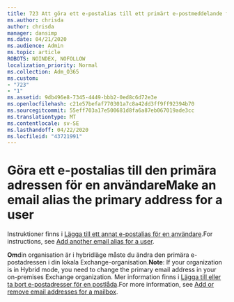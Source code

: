 ```yaml
---
title: 723 Att göra ett e-postalias till ett primärt e-postmeddelande för användaren
ms.author: chrisda
author: chrisda
manager: dansimp
ms.date: 04/21/2020
ms.audience: Admin
ms.topic: article
ROBOTS: NOINDEX, NOFOLLOW
localization_priority: Normal
ms.collection: Adm_O365
ms.custom:
- "723"
- "1"
ms.assetid: 9db496e8-7345-4449-bbb2-0ed8c6d72e3e
ms.openlocfilehash: c21e57befaf770301a7c8a42dd3ff9ff92394b70
ms.sourcegitcommit: 55eff703a17e500681d8fa6a87eb067019ade3cc
ms.translationtype: MT
ms.contentlocale: sv-SE
ms.lasthandoff: 04/22/2020
ms.locfileid: "43721991"
---
```

# <a name="make-an-email-alias-the-primary-address-for-a-user"></a><span data-ttu-id="6bcbe-102">Göra ett e-postalias till den primära adressen för en användare</span><span class="sxs-lookup"><span data-stu-id="6bcbe-102">Make an email alias the primary address for a user</span></span>

<span data-ttu-id="6bcbe-103">Instruktioner finns i [Lägga till ett annat e-postalias för en användare](https://docs.microsoft.com/office365/admin/email/add-another-email-alias-for-a-user).</span><span class="sxs-lookup"><span data-stu-id="6bcbe-103">For instructions, see [Add another email alias for a user](https://docs.microsoft.com/office365/admin/email/add-another-email-alias-for-a-user).</span></span>

<span data-ttu-id="6bcbe-104">**Om**din organisation är i hybridläge måste du ändra den primära e-postadressen i din lokala Exchange-organisation.</span><span class="sxs-lookup"><span data-stu-id="6bcbe-104">**Note**: If your organization is in Hybrid mode, you need to change the primary email address in your on-premises Exchange organization.</span></span> <span data-ttu-id="6bcbe-105">Mer information finns i [Lägga till eller ta bort e-postadresser för en postlåda](https://technet.microsoft.com/library/bb123794.aspx).</span><span class="sxs-lookup"><span data-stu-id="6bcbe-105">For more information, see [Add or remove email addresses for a mailbox](https://technet.microsoft.com/library/bb123794.aspx).</span></span>
